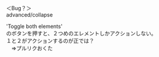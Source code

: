 ＜Bug？＞  
advanced/collapse


 'Toggle both elements'   
のボタンを押すと、２つめのエレメントしかアクションしない。  
１と２がアクションするのが正では？  
　⇒プルリクおくた

